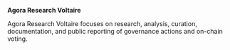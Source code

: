 **Agora Research Voltaire**

Agora Research Voltaire focuses on research, analysis, curation, documentation, and public reporting of governance actions and on-chain voting.
